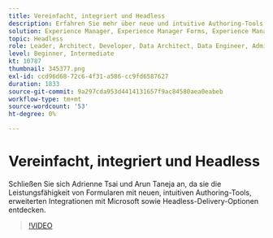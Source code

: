 ```yaml
---
title: Vereinfacht, integriert und Headless
description: Erfahren Sie mehr über neue und intuitive Authoring-Tools von AEM Forms, erweiterte Integrationen mit Microsoft und Headless-Bereitstellungsoptionen.
solution: Experience Manager, Experience Manager Forms, Experience Manager as a Cloud Service
topic: Headless
role: Leader, Architect, Developer, Data Architect, Data Engineer, Admin, User
level: Beginner, Intermediate
kt: 10787
thumbnail: 345377.png
exl-id: ccd96d68-72c6-4f31-a586-cc9fd6587627
duration: 1833
source-git-commit: 9a297cda953d4414131657f9ac84580aea0eabeb
workflow-type: tm+mt
source-wordcount: '53'
ht-degree: 0%

---
```


# Vereinfacht, integriert und Headless

Schließen Sie sich Adrienne Tsai und Arun Taneja an, da sie die Leistungsfähigkeit von Formularen mit neuen, intuitiven Authoring-Tools, erweiterten Integrationen mit Microsoft sowie Headless-Delivery-Optionen entdecken.

>[!VIDEO](https://video.tv.adobe.com/v/345377/?quality=12&learn=on)
